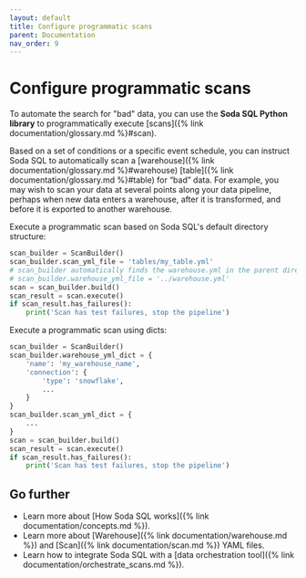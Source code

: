 ```yaml
---
layout: default
title: Configure programmatic scans
parent: Documentation
nav_order: 9
---
```


# Configure programmatic scans

To automate the search for "bad" data, you can use the **Soda SQL Python library** to programmatically execute [scans]({% link documentation/glossary.md %}#scan). 

Based on a set of conditions or a specific event schedule, you can instruct Soda SQL to automatically scan a [warehouse]({% link documentation/glossary.md %}#warehouse) [table]({% link documentation/glossary.md %}#table) for “bad” data. For example, you may wish to scan your data at several points along your data pipeline, perhaps when new data enters a warehouse, after it is transformed, and before it is exported to another warehouse.

Execute a programmatic scan based on Soda SQL's default directory structure:

```python
scan_builder = ScanBuilder()
scan_builder.scan_yml_file = 'tables/my_table.yml'
# scan_builder automatically finds the warehouse.yml in the parent directory of the scan YAML file
# scan_builder.warehouse_yml_file = '../warehouse.yml'
scan = scan_builder.build()
scan_result = scan.execute()
if scan_result.has_failures():
    print('Scan has test failures, stop the pipeline')
```

Execute a programmatic scan using dicts:

```python
scan_builder = ScanBuilder()
scan_builder.warehouse_yml_dict = {
    'name': 'my_warehouse_name',
    'connection': {
        'type': 'snowflake',
        ...
    }
}
scan_builder.scan_yml_dict = {
    ...
}
scan = scan_builder.build()
scan_result = scan.execute()
if scan_result.has_failures():
    print('Scan has test failures, stop the pipeline')
```

## Go further

- Learn more about [How Soda SQL works]({% link documentation/concepts.md %}).
- Learn more about [Warehouse]({% link documentation/warehouse.md %}) and [Scan]({% link documentation/scan.md %}) YAML files.
- Learn how to integrate Soda SQL with a [data orchestration tool]({% link documentation/orchestrate_scans.md %}).